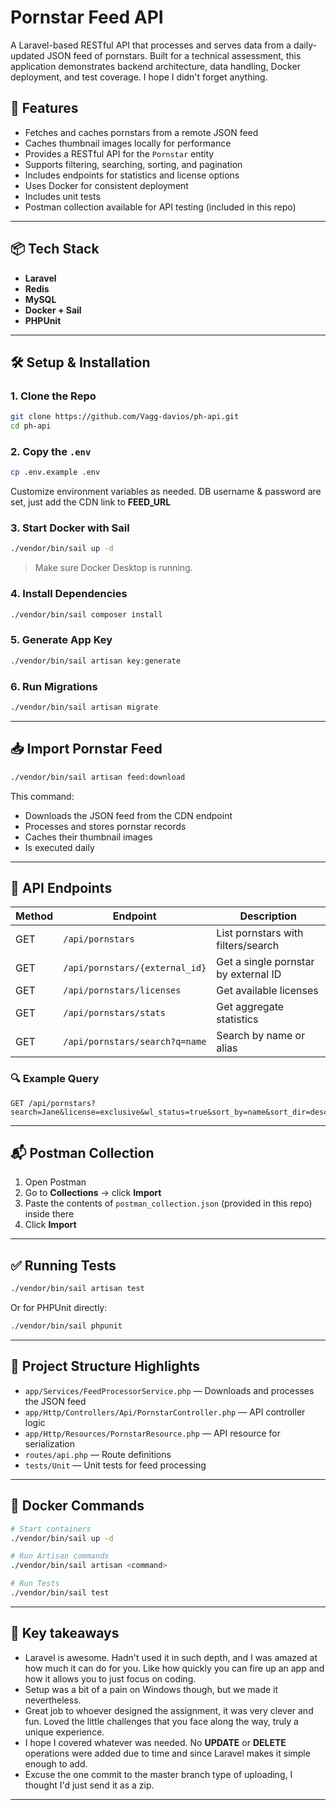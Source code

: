 
# Pornstar Feed API

A Laravel-based RESTful API that processes and serves data from a daily-updated JSON feed of pornstars. Built for a technical assessment, this application demonstrates backend architecture, data handling, Docker deployment, and test coverage. I hope I didn't forget anything.

## 🚀 Features

- Fetches and caches pornstars from a remote JSON feed
- Caches thumbnail images locally for performance
- Provides a RESTful API for the `Pornstar` entity
- Supports filtering, searching, sorting, and pagination
- Includes endpoints for statistics and license options
- Uses Docker for consistent deployment
- Includes unit tests
- Postman collection available for API testing (included in this repo)

---

## 📦 Tech Stack

- **Laravel** 
- **Redis**
- **MySQL**
- **Docker + Sail**
- **PHPUnit**

---

## 🛠 Setup & Installation

### 1. Clone the Repo

```bash
git clone https://github.com/Vagg-davios/ph-api.git
cd ph-api
````

### 2. Copy the `.env`

```bash
cp .env.example .env
```

Customize environment variables as needed. DB username & password are set, just add the CDN link to **FEED_URL**

### 3. Start Docker with Sail

```bash
./vendor/bin/sail up -d
```

> Make sure Docker Desktop is running.

### 4. Install Dependencies

```bash
./vendor/bin/sail composer install
```

### 5. Generate App Key

```bash
./vendor/bin/sail artisan key:generate
```

### 6. Run Migrations

```bash
./vendor/bin/sail artisan migrate
```

---

## 📥 Import Pornstar Feed

```bash
./vendor/bin/sail artisan feed:download
```

This command:

* Downloads the JSON feed from the CDN endpoint
* Processes and stores pornstar records
* Caches their thumbnail images
* Is executed daily

---

## 📡 API Endpoints

| Method | Endpoint                       | Description                          |
| ------ | ------------------------------ | ------------------------------------ |
| GET    | `/api/pornstars`               | List pornstars with filters/search   |
| GET    | `/api/pornstars/{external_id}` | Get a single pornstar by external ID |
| GET    | `/api/pornstars/licenses`      | Get available licenses               |
| GET    | `/api/pornstars/stats`         | Get aggregate statistics             |
| GET    | `/api/pornstars/search?q=name` | Search by name or alias              |

### 🔍 Example Query

```http
GET /api/pornstars?search=Jane&license=exclusive&wl_status=true&sort_by=name&sort_dir=desc&per_page=10
```

---

## 📬 Postman Collection

1. Open Postman
2. Go to **Collections** → click **Import**
3. Paste the contents of `postman_collection.json` (provided in this repo) inside there
4. Click **Import**

---

## ✅ Running Tests

```bash
./vendor/bin/sail artisan test
```

Or for PHPUnit directly:

```bash
./vendor/bin/sail phpunit
```

---

## 📁 Project Structure Highlights

* `app/Services/FeedProcessorService.php` — Downloads and processes the JSON feed
* `app/Http/Controllers/Api/PornstarController.php` — API controller logic
* `app/Http/Resources/PornstarResource.php` — API resource for serialization
* `routes/api.php` — Route definitions
* `tests/Unit` — Unit tests for feed processing

---

## 🐳 Docker Commands

```bash
# Start containers
./vendor/bin/sail up -d

# Run Artisan commands
./vendor/bin/sail artisan <command>

# Run Tests
./vendor/bin/sail test
```

---

##  📝️ Key takeaways

* Laravel is awesome. Hadn't used it in such depth, and I was amazed at how much it can do for you. Like how quickly you can fire up an app and how it allows you to just focus on coding. 
* Setup was a bit of a pain on Windows though, but we made it nevertheless.
* Great job to whoever designed the assignment, it was very clever and fun. Loved the little challenges that you face along the way, truly a unique experience. 
* I hope I covered whatever was needed. No **UPDATE** or **DELETE** operations were added due to time and since Laravel makes it simple enough to add. 
* Excuse the one commit to the master branch type of uploading, I thought I'd just send it as a zip. 

---
